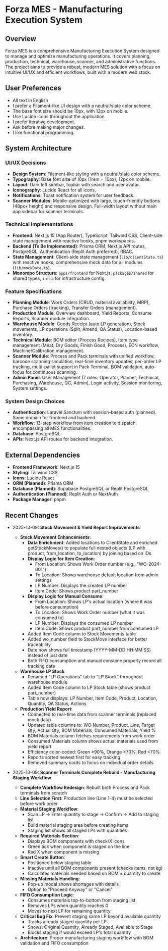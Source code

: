 # Forza MES - Manufacturing Execution System

## Overview
Forza MES is a comprehensive Manufacturing Execution System designed to manage and optimize manufacturing operations. It covers planning, production, technical, warehouse, scanner, and administrative functions. The project aims to provide a robust, modern MES solution with a focus on intuitive UI/UX and efficient workflows, built with a modern web stack.

## User Preferences
- All text in English
- I prefer a Filament-like UI design with a neutral/slate color scheme.
- The base font size should be 10px, with 12px on mobile.
- Use Lucide icons throughout the application.
- I prefer iterative development.
- Ask before making major changes.
- I like functional programming.

## System Architecture

### UI/UX Decisions
- **Design System**: Filament-like styling with a neutral/slate color scheme.
- **Typography**: Base font size of 10px (1rem = 10px), 12px on mobile.
- **Layout**: Dark left sidebar, topbar with search and user avatar.
- **Iconography**: Lucide React for all icons.
- **Notifications**: Toast notification system for user feedback.
- **Scanner Modules**: Mobile-optimized with large, touch-friendly buttons (48px+ height) and responsive design. Full-width layout without main app sidebar for scanner terminals.

### Technical Implementations
- **Frontend**: Next.js 15 (App Router), TypeScript, Tailwind CSS, Client-side state management with reactive hooks, pnpm workspaces.
- **Backend (To Be Implemented)**: Prisma ORM, Next.js API routes, PostgreSQL, Authentication (Replit Auth preferred), RBAC.
- **State Management**: Client-side state management (`lib/clientState.ts`) with reactive hooks, comprehensive mock data for all modules (`lib/mockData.ts`).
- **Monorepo Structure**: `apps/frontend` for Next.js, `packages/shared` for shared types, `infra` for infrastructure config.

### Feature Specifications
- **Planning Module**: Work Orders (CRUD, material availability, MRP), Purchase Orders (tracking), Transfer Orders (management).
- **Production Module**: Overview dashboard, Yield Reports, Consume Reports, Scanner module integration.
- **Warehouse Module**: Goods Receipt (auto LP generation), Stock movements, LP operations (Split, Amend, QA Status), Location-based inventory.
- **Technical Module**: BOM editor (Process Recipes), Item type management (Meat, Dry Goods, Finish Good, Process), ECN workflow, Machine/Calibration management.
- **Scanner Module**: Process and Pack terminals with unified workflow, barcode scanning simulation, real-time inventory updates, per-order LP tracking, multi-pallet support in Pack Terminal, BOM validation, auto-focus for continuous scanning.
- **Admin Panel**: User Management (7 roles: Operator, Planner, Technical, Purchasing, Warehouse, QC, Admin), Login activity, Session monitoring, System settings.

### System Design Choices
- **Authentication**: Laravel Sanctum with session-based auth (planned). Same domain for frontend and backend.
- **Workflow**: 13-step workflow from item creation to dispatch, encompassing all MES functionalities.
- **Database**: PostgreSQL.
- **APIs**: Next.js API routes for backend integration.

## External Dependencies
- **Frontend Framework**: Next.js 15
- **Styling**: Tailwind CSS
- **Icons**: Lucide React
- **ORM (Planned)**: Prisma ORM
- **Database (Planned)**: Supabase PostgreSQL or Replit PostgreSQL
- **Authentication (Planned)**: Replit Auth or NextAuth
- **Package Manager**: pnpm
## Recent Changes

- 2025-10-09: **Stock Movement & Yield Report Improvements**
  - **Stock Movement Enhancements**:
    - **Data Enrichment**: Added locations to ClientState and enriched getStockMoves() to populate full nested objects (LP with product, from_location, to_location) by joining based on IDs
    - **Display Logic for Item Creation**:
      - From Location: Shows Work Order number (e.g., "WO-2024-001")
      - To Location: Shows warehouse default location from admin settings
      - LP Number: Displays the created LP number
      - Item Code: Shows product part_number
    - **Display Logic for Manual Consume**:
      - From Location: Shows LP's actual location (where it was before consumption)
      - To Location: Shows Work Order number (what it was consumed to)
      - LP Number: Displays the consumed LP number
      - Item Code: Shows product part_number from consumed LP
    - Added Item Code column to Stock Movements table
    - Added wo_number field to StockMove interface for better traceability
    - Date now shows full timestamp (YYYY-MM-DD HH:MM:SS) instead of just date
    - Both FIFO consumption and manual consume properly record all tracking data
  - **Warehouse LP Stock**:
    - Renamed "LP Operations" tab to "LP Stock" throughout warehouse module
    - Added Item Code column to LP Stock table (shows product part_number)
    - Table now displays: LP Number, Item Code, Product, Location, Quantity, QA Status, Actions
  - **Production Yield Report**:
    - Connected to real-time data from scanner terminals (replaced mock data)
    - Updated table columns to: WO Number, Product, Line, Target Qty, Actual Qty, BOM Materials, Consumed Materials, Yield %
    - BOM Materials column fetches requirements from work order
    - Consumed Materials column shows actual materials used from yield report
    - Efficiency color-coded: Green ≥90%, Orange ≥70%, Red <70%
    - Reports sorted newest first for easy tracking
    - Removed summary cards to focus on individual order details

- 2025-10-09: **Scanner Terminals Complete Rebuild - Manufacturing Staging Workflow**
  - **Complete Workflow Redesign**: Rebuilt both Process and Pack terminals from scratch
  - **Line Selection First**: Production line (Line 1-4) must be selected before work order
  - **Material Staging Workflow**: 
    - Scan LP → Enter quantity to stage → Confirm → Add to staging list
    - Build material staging area before creating items
    - Staging list shows all staged LPs with quantities
  - **Required Materials Section**: 
    - Displays BOM components with check/X icons
    - Green tick when component is staged on the line
    - Red X when component is missing
  - **Smart Create Button**:
    - Positioned below staging table
    - Inactive until all BOM components present (checks items, not kg)
    - Calculates materials needed based on BOM × quantity to create
  - **Missing Materials Handling**:
    - Pop-up modal shows shortages with details
    - Option to "Proceed Anyway" or "Cancel"
  - **FIFO Consumption Logic**:
    - Consumes materials top-to-bottom from staging list
    - Removes LPs when quantity reaches 0
    - Moves to next LP for remaining quantity
  - **Critical Bug Fix**: Prevent staging same LP beyond available quantity
    - Tracks already staged quantity per LP
    - Shows: Original Quantity, Already Staged, Available to Stage
    - Blocks staging if would exceed LP's total quantity
  - **Architecture**: Proper manufacturing staging workflow with BOM validation and FIFO consumption
